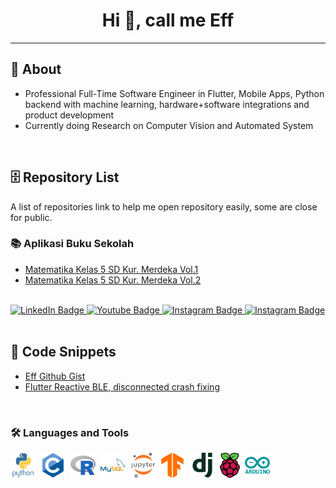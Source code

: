 <div id="header" align="center">
  <h1>
    Hi 👋, call me Eff
    </h1>
  </div>

---

## 🤵 About
- Professional Full-Time Software Engineer in Flutter, Mobile Apps, Python backend with machine learning, hardware+software integrations and product development
- Currently doing Research on Computer Vision and Automated System

<br>

## 🗄️ Repository List
A list of repositories link to help me open repository easily, some are close for  public.
### 📚 Aplikasi Buku Sekolah
- [Matematika Kelas 5 SD Kur. Merdeka Vol.1]()
- [Matematika Kelas 5 SD Kur. Merdeka Vol.2](https://github.com/effmuhammad/matematika_5_sd_merdeka_vol2)

<br>
<div id="badges">
    <a href="https://www.linkedin.com/in/effry-muhammad/">
      <img src="https://im  g.shields.io/badge/LinkedIn-blue?style=for-the-badge&logo=linkedin&logoColor=white" alt="LinkedIn Badge"/>
    </a>
    <a href="https://www.youtube.com/channel/UCuMx3xBvFUoICmI6m7BHpqg">
      <img src="https://img.shields.io/badge/YouTube-red?style=for-the-badge&logo=youtube&logoColor=white" alt="Youtube Badge"/>
    </a>
    <a href="https://www.instagram.com/eff.muhammad/">
      <img src="https://img.shields.io/badge/Instagram-%23E4405F.svg?style=for-the-badge&logo=Instagram&logoColor=white" alt="Instagram Badge"/>
    </a>
    <a href="mailto:eff.muhammad@gmail.com">
      <img src="https://img.shields.io/badge/Gmail-D14836?style=for-the-badge&logo=gmail&logoColor=white" alt="Instagram Badge"/>
    </a>
  </div>
  <img src="https://komarev.com/ghpvc/?username=effmuhammad&style=flat-square&color=blue" alt=""/>
  
</div>

<!-- 
### 📈 Business and Finance

- [Telco Provider Customer Churn Prediction](/sample_page)
- [Stock Price Prediction Using LSTM (IDX:ANTM Case)](/cat1/stock_price_prediction_LSTM)
- [Trading Decision Based on Orderbook Data Using 1D CNN Time-Series Classification](/sample_page)
- [Indonesia Stock Trading Automation with IPOT Security based on PyAutoGUI and Tesseract](/sample_page)

### 👨🏾‍💻 Machine Learning and Deep Learning

- Human Activity Recognition Using 1D Convolutional Neural Network Time-Series
- EEG Classification based on Kaggle Dataset 
- Household Electricity Usage Data Prediction using LSTM-RNN
- Tesseract Specific Font Transfer Learning

### 🤖 Robotics, Computer Vision, IoT and Embedded System

- Microsleep Detection Helmet with Haar Cascade Face Recognition and Image processing
- Poultry Automatic Weighing System with IoT and AI for Medion Competition (3rd Place)
- Automatic Chicken Incubator with Motion Sensor and IoT
- IoT Single Phase Electricity Datalogger

### 🧩 Random Projects

- How I Deal with Throttling Old Laptop -->

## 📌 Code Snippets
- [Eff Github Gist](https://gist.github.com/effmuhammad)
- [Flutter Reactive BLE, disconnected crash fixing](https://github.com/PhilipsHue/flutter_reactive_ble/issues/738)

<br>

### :hammer_and_wrench: Languages and Tools
<div>
  <img src="https://github.com/devicons/devicon/blob/master/icons/python/python-original-wordmark.svg" title="Python"  alt="Python" width="40" height="40"/>&nbsp;
  <img src="https://github.com/devicons/devicon/blob/master/icons/c/c-original.svg" title="C"  alt="C" width="40" height="40"/>&nbsp;
  <img src="https://github.com/devicons/devicon/blob/master/icons/r/r-original.svg" title="R" alt="R" width="40" height="40"/>&nbsp;
  <img src="https://github.com/devicons/devicon/blob/master/icons/mysql/mysql-original-wordmark.svg" title="MySQL" alt="MySQL" width="40" height="40"/>&nbsp;
  <img src="https://github.com/devicons/devicon/blob/master/icons/jupyter/jupyter-original-wordmark.svg" title="Jupyter Notebook" alt="Jupyter Notebook" width="40" height="40"/>&nbsp;
  <img src="https://github.com/devicons/devicon/blob/master/icons/tensorflow/tensorflow-original.svg" title="Tensorflow" alt="Tensorflow" width="40" height="40"/>&nbsp;
  <img src="https://github.com/devicons/devicon/blob/master/icons/django/django-plain.svg" title="Django" **alt="Django" width="40" height="40"/>
  <img src="https://github.com/devicons/devicon/blob/master/icons/raspberrypi/raspberrypi-original.svg" title="Raspberry PI" **alt="Raspberry PI" width="40" height="40"/>
  <img src="https://github.com/devicons/devicon/blob/master/icons/arduino/arduino-original-wordmark.svg" title="Arduino" **alt="Arduino" width="40" height="40"/>
</div>

<br>
